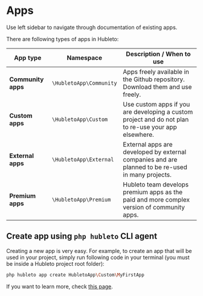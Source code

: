 # Apps

Use left sidebar to navigate through documentation of existing apps.

There are following types of apps in Hubleto:

| App type            | Namespace                | Description / When to use                                                                            |
| ------------------- | ------------------------ | ---------------------------------------------------------------------------------------------------- |
| **Community apps**  | `\HubletoApp\Community`  | Apps freely available in the Github repository. Download them and use freely.                        |
| **Custom apps**     | `\HubletoApp\Custom`     | Use custom apps if you are developing a custom project and do not plan to re-use your app elsewhere. |
| **External apps**   | `\HubletoApp\External`   | External apps are developed by external companies and are planned to be re-used in many projects.    |
| **Premium apps** | `\HubletoApp\Premium` | Hubleto team develops premium apps as the paid and more complex version of community apps.        |

## Create app using `php hubleto` CLI agent

Creating a new app is very easy. For example, to create an app that will be used in your project, simply run following code in your terminal (you must be inside a Hubleto project root folder):

```bash
php hubleto app create HubletoApp\Custom\MyFirstApp
```

If you want to learn more, check [this page](create-first-app).